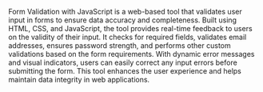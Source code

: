 Form Validation with JavaScript is a web-based tool that validates user input in forms to ensure data accuracy and completeness. Built using HTML, CSS, and JavaScript, the tool provides real-time feedback to users on the validity of their input. It checks for required fields, validates email addresses, ensures password strength, and performs other custom validations based on the form requirements. With dynamic error messages and visual indicators, users can easily correct any input errors before submitting the form. This tool enhances the user experience and helps maintain data integrity in web applications.
